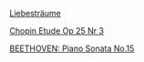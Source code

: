 [Liebesträume](https://www.youtube.com/watch?v=PfM2CtcawHU)

[Chopin Etude Op 25 Nr 3](https://www.youtube.com/watch?v=yS-_U4gzk9o)

[BEETHOVEN: Piano Sonata No.15](https://www.youtube.com/watch?v=QsBKGnHDJx4)
